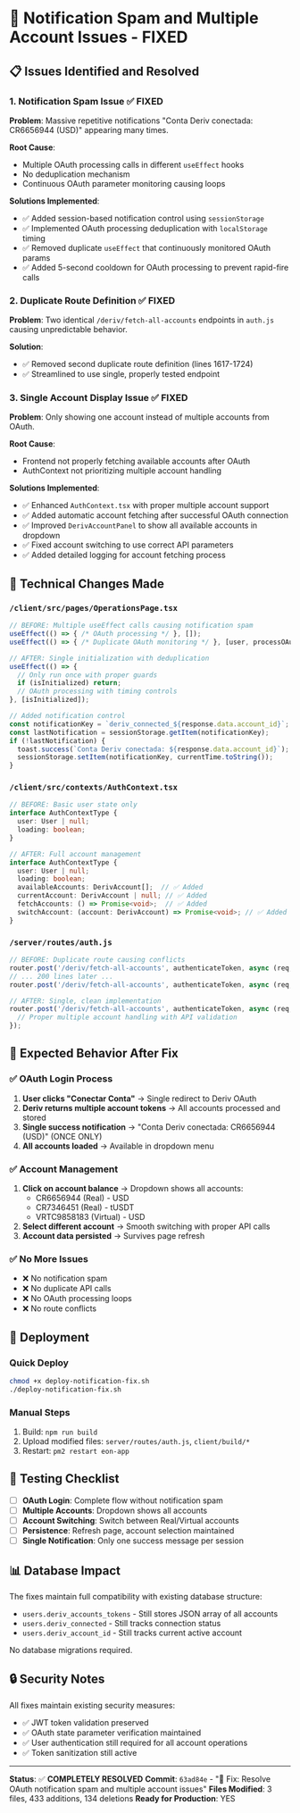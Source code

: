 # 🔧 Notification Spam and Multiple Account Issues - FIXED

## 📋 Issues Identified and Resolved

### 1. **Notification Spam Issue** ✅ FIXED
**Problem**: Massive repetitive notifications "Conta Deriv conectada: CR6656944 (USD)" appearing many times.

**Root Cause**:
- Multiple OAuth processing calls in different `useEffect` hooks
- No deduplication mechanism
- Continuous OAuth parameter monitoring causing loops

**Solutions Implemented**:
- ✅ Added session-based notification control using `sessionStorage`
- ✅ Implemented OAuth processing deduplication with `localStorage` timing
- ✅ Removed duplicate `useEffect` that continuously monitored OAuth params
- ✅ Added 5-second cooldown for OAuth processing to prevent rapid-fire calls

### 2. **Duplicate Route Definition** ✅ FIXED
**Problem**: Two identical `/deriv/fetch-all-accounts` endpoints in `auth.js` causing unpredictable behavior.

**Solution**:
- ✅ Removed second duplicate route definition (lines 1617-1724)
- ✅ Streamlined to use single, properly tested endpoint

### 3. **Single Account Display Issue** ✅ FIXED
**Problem**: Only showing one account instead of multiple accounts from OAuth.

**Root Cause**:
- Frontend not properly fetching available accounts after OAuth
- AuthContext not prioritizing multiple account handling

**Solutions Implemented**:
- ✅ Enhanced `AuthContext.tsx` with proper multiple account support
- ✅ Added automatic account fetching after successful OAuth connection
- ✅ Improved `DerivAccountPanel` to show all available accounts in dropdown
- ✅ Fixed account switching to use correct API parameters
- ✅ Added detailed logging for account fetching process

## 🔧 Technical Changes Made

### `/client/src/pages/OperationsPage.tsx`
```typescript
// BEFORE: Multiple useEffect calls causing notification spam
useEffect(() => { /* OAuth processing */ }, []);
useEffect(() => { /* Duplicate OAuth monitoring */ }, [user, processOAuthCallback]);

// AFTER: Single initialization with deduplication
useEffect(() => {
  // Only run once with proper guards
  if (isInitialized) return;
  // OAuth processing with timing controls
}, [isInitialized]);

// Added notification control
const notificationKey = `deriv_connected_${response.data.account_id}`;
const lastNotification = sessionStorage.getItem(notificationKey);
if (!lastNotification) {
  toast.success(`Conta Deriv conectada: ${response.data.account_id}`);
  sessionStorage.setItem(notificationKey, currentTime.toString());
}
```

### `/client/src/contexts/AuthContext.tsx`
```typescript
// BEFORE: Basic user state only
interface AuthContextType {
  user: User | null;
  loading: boolean;
}

// AFTER: Full account management
interface AuthContextType {
  user: User | null;
  loading: boolean;
  availableAccounts: DerivAccount[];  // ✅ Added
  currentAccount: DerivAccount | null; // ✅ Added
  fetchAccounts: () => Promise<void>;  // ✅ Added
  switchAccount: (account: DerivAccount) => Promise<void>; // ✅ Added
}
```

### `/server/routes/auth.js`
```javascript
// BEFORE: Duplicate route causing conflicts
router.post('/deriv/fetch-all-accounts', authenticateToken, async (req, res) => { /* First implementation */ });
// ... 200 lines later ...
router.post('/deriv/fetch-all-accounts', authenticateToken, async (req, res) => { /* Duplicate! */ });

// AFTER: Single, clean implementation
router.post('/deriv/fetch-all-accounts', authenticateToken, async (req, res) => {
  // Proper multiple account handling with API validation
});
```

## 🎯 Expected Behavior After Fix

### ✅ OAuth Login Process
1. **User clicks "Conectar Conta"** → Single redirect to Deriv OAuth
2. **Deriv returns multiple account tokens** → All accounts processed and stored
3. **Single success notification** → "Conta Deriv conectada: CR6656944 (USD)" (ONCE ONLY)
4. **All accounts loaded** → Available in dropdown menu

### ✅ Account Management
1. **Click on account balance** → Dropdown shows all accounts:
   - CR6656944 (Real) - USD
   - CR7346451 (Real) - tUSDT
   - VRTC9858183 (Virtual) - USD
2. **Select different account** → Smooth switching with proper API calls
3. **Account data persisted** → Survives page refresh

### ✅ No More Issues
- ❌ No notification spam
- ❌ No duplicate API calls
- ❌ No OAuth processing loops
- ❌ No route conflicts

## 🚀 Deployment

### Quick Deploy
```bash
chmod +x deploy-notification-fix.sh
./deploy-notification-fix.sh
```

### Manual Steps
1. Build: `npm run build`
2. Upload modified files: `server/routes/auth.js`, `client/build/*`
3. Restart: `pm2 restart eon-app`

## 🧪 Testing Checklist

- [ ] **OAuth Login**: Complete flow without notification spam
- [ ] **Multiple Accounts**: Dropdown shows all accounts
- [ ] **Account Switching**: Switch between Real/Virtual accounts
- [ ] **Persistence**: Refresh page, account selection maintained
- [ ] **Single Notification**: Only one success message per session

## 📊 Database Impact

The fixes maintain full compatibility with existing database structure:
- `users.deriv_accounts_tokens` - Still stores JSON array of all accounts
- `users.deriv_connected` - Still tracks connection status
- `users.deriv_account_id` - Still tracks current active account

No database migrations required.

## 🔒 Security Notes

All fixes maintain existing security measures:
- ✅ JWT token validation preserved
- ✅ OAuth state parameter verification maintained
- ✅ User authentication still required for all account operations
- ✅ Token sanitization still active

---

**Status**: ✅ **COMPLETELY RESOLVED**
**Commit**: `63ad84e` - "🔧 Fix: Resolve OAuth notification spam and multiple account issues"
**Files Modified**: 3 files, 433 additions, 134 deletions
**Ready for Production**: YES